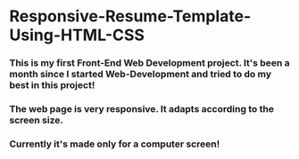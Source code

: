 # Responsive-Resume-Template-Using-HTML-CSS

### This is my first Front-End Web Development project. It's been a month since I started Web-Development and tried to do my best in this project!
### The web page is very responsive. It adapts according to the screen size.
### Currently it's made only for a computer screen!
